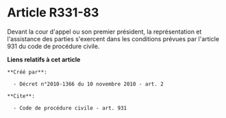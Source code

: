 # Article R331-83

Devant la cour d'appel ou son premier président, la représentation et l'assistance des parties s'exercent dans les conditions
prévues par l'article 931 du code de procédure civile.

**Liens relatifs à cet article**

	**Créé par**:

	  - Décret n°2010-1366 du 10 novembre 2010 - art. 2

	**Cite**:

	  - Code de procédure civile - art. 931
